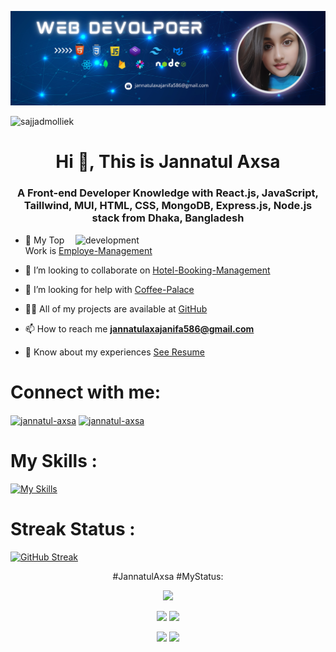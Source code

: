 ![logo](https://github.com/jannatulaxa/jannatulaxa/blob/main/2.png)

<p align="left"> <img src="https://komarev.com/ghpvc/?username=jannatulaxa&label=Profile%20views&color=0e75b6&style=flat" alt="sajjadmolliek" /> </p>

<h1 align="center">Hi 👋, This is Jannatul Axsa</h1>

<h3 align="center">A Front-end Developer Knowledge with   React.js, JavaScript, Taillwind, MUI, HTML, CSS, MongoDB, Express.js, Node.js stack from Dhaka, Bangladesh</h3>

<img align="right" width="400" alt="development" src="https://miro.medium.com/v2/resize:fit:1280/0*WVfimFBOp5OrEMze.gif" />

- 🔭 My Top Work is [Employe-Management](https://management-employee.surge.sh/)

- 👯 I’m looking to collaborate on [Hotel-Booking-Management](https://hotel-booking-web-c8f4f.web.app/)

- 🤝 I’m looking for help with [Coffee-Palace](https://my-cafe-house.web.app/)

- 👨‍💻 All of my projects are available at [GitHub](https://github.com/jannatulaxa)

- 📫 How to reach me **jannatulaxajanifa586@gmail.com**

- 📄 Know about my experiences [See Resume](https://drive.google.com/file/d/1wDF6RVcWiX-hsqH3_7hW65DJ3F70Dvbr/view?usp=drive_link)








# Connect with me:
<p align="left">
<a href="https://www.linkedin.com/in/jannatul-axsa-9bba441b5/" target="blank"><img align="center" src="https://raw.githubusercontent.com/rahuldkjain/github-profile-readme-generator/master/src/images/icons/Social/linked-in-alt.svg" alt="jannatul-axsa" height="30" width="40" /></a>
<a href="https://www.facebook.com/profile.php?id=100078129848082" target="blank"><img align="center" src="https://raw.githubusercontent.com/rahuldkjain/github-profile-readme-generator/master/src/images/icons/Social/facebook.svg" alt="jannatul-axsa" height="30" width="40" /></a>
</p>


# My Skills :
[![My Skills](https://skillicons.dev/icons?i=nodejs,express,mongodb,react,js,firebase,tailwind,materialui,html,css,bootstrap,figma,git,github,vscode)](https://skillicons.dev)


# Streak Status :

[![GitHub Streak](https://github-readme-streak-stats.herokuapp.com?user=jannatulaxa&theme=tokyonight-duo&hide_border=true&border_radius=3&card_width=1000)](https://git.io/streak-stats)

<div align="center">
  
#JannatulAxsa 
#MyStatus:

![](http://github-profile-summary-cards.vercel.app/api/cards/profile-details?username=jannatulaxa&theme=midnight_purple)

![](http://github-profile-summary-cards.vercel.app/api/cards/repos-per-language?username=jannatulaxa&theme=midnight_purple)          ![](http://github-profile-summary-cards.vercel.app/api/cards/most-commit-language?username=jannatulaxa&theme=midnight_purple)



![](http://github-profile-summary-cards.vercel.app/api/cards/stats?username=jannatulaxa&theme=midnight_purple)   ![](http://github-profile-summary-cards.vercel.app/api/cards/productive-time?username=jannatulaxa&theme=midnight_purple&utcOffset=8)


</div>
